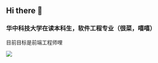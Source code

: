 ## Hi there 👋

### 华中科技大学在读本科生，软件工程专业（很菜，嘻嘻）

<p>目前目标是前端工程师哩</p>

<img   align="center" src="https://github-readme-stats.vercel.app/api/top-langs/?username=zjx-arknights&locale=en&line_height=33&theme=&langs_count=10&layout=compact"/>
